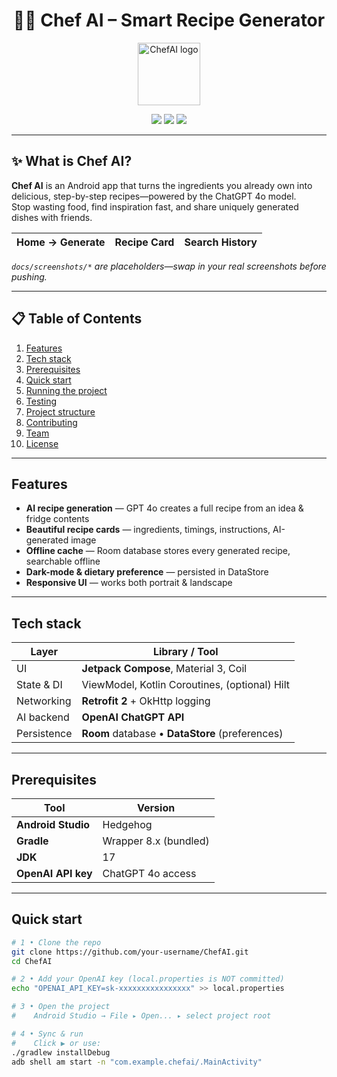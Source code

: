 <!-- Title & Badges -->
<h1 align="center">👨‍🍳 Chef AI – Smart Recipe Generator</h1>

<p align="center">
  <img src="app/src/main/res/mipmap-xxxhdpi/ic_launcher_round.png" width="100" alt="ChefAI logo" />
</p>

<p align="center">
  <a href="https://developer.android.com/jetpack/compose"><img src="https://img.shields.io/badge/Jetpack%20Compose-1.5%2B-blue.svg?logo=kotlin" /></a>
  <a href="https://square.github.io/retrofit/"><img src="https://img.shields.io/badge/Retrofit-2.x-orange.svg" /></a>
  <a href="https://kotl.in"><img src="https://img.shields.io/badge/Kotlin-1.9.x-purple.svg" /></a>
</p>

---

## ✨ What is Chef AI?

**Chef AI** is an Android app that turns the ingredients you already own into delicious, step-by-step recipes—powered by the ChatGPT 4o model.  
Stop wasting food, find inspiration fast, and share uniquely generated dishes with friends.

| Home → Generate | Recipe Card | Search History |
|:---:|:---:|:---:|


*`docs/screenshots/*` are placeholders—swap in your real screenshots before pushing.*

---

## 📋 Table of Contents
1. [Features](#features)
2. [Tech stack](#tech-stack)
3. [Prerequisites](#prerequisites)
4. [Quick start](#quick-start)
5. [Running the project](#running-the-project)
6. [Testing](#testing)
7. [Project structure](#project-structure)
8. [Contributing](#contributing)
9. [Team](#team)
10. [License](#license)

---

## Features

- **AI recipe generation** — GPT 4o creates a full recipe from an idea & fridge contents  
- **Beautiful recipe cards** — ingredients, timings, instructions, AI-generated image  
- **Offline cache** — Room database stores every generated recipe, searchable offline  
- **Dark-mode & dietary preference** — persisted in DataStore   
- **Responsive UI** — works both portrait & landscape

---

## Tech stack

| Layer | Library / Tool |
|-------|----------------|
| UI            | **Jetpack Compose**, Material 3, Coil |
| State & DI    | ViewModel, Kotlin Coroutines, (optional) Hilt |
| Networking    | **Retrofit 2** + OkHttp logging |
| AI backend    | **OpenAI ChatGPT API** |
| Persistence   | **Room** database • **DataStore** (preferences) |

---

## Prerequisites

| Tool | Version |
|------|---------|
| **Android Studio** | Hedgehog | 
| **Gradle**         | Wrapper 8.x (bundled) |
| **JDK**            | 17 |
| **OpenAI API key** | ChatGPT 4o access |

---

## Quick start

```bash
# 1 • Clone the repo
git clone https://github.com/your-username/ChefAI.git
cd ChefAI

# 2 • Add your OpenAI key (local.properties is NOT committed)
echo "OPENAI_API_KEY=sk-xxxxxxxxxxxxxxxx" >> local.properties

# 3 • Open the project
#    Android Studio → File ▸ Open... ▸ select project root

# 4 • Sync & run
#    Click ▶ or use:
./gradlew installDebug
adb shell am start -n "com.example.chefai/.MainActivity"
